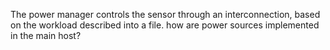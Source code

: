 The power manager controls the sensor through an interconnection, based on the workload described into a file.
how are power sources implemented in the main host?
